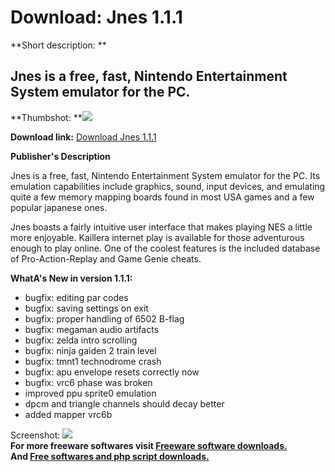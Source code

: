 # Download: Jnes 1.1.1

**Short description: **

## Jnes is a free, fast, Nintendo Entertainment System emulator for the PC.

  
**Thumbshot: **![](http://www.freewarefiles.com/screenshot/jnes102_md.jpg)   
  
**Download link:** [Download Jnes 1.1.1](http://freesoftwares.boysofts.com/Jnes_program_56583.html)  
  

**Publisher's Description**  
  

Jnes is a free, fast, Nintendo Entertainment System emulator for the PC. Its
emulation capabilities include graphics, sound, input devices, and emulating
quite a few memory mapping boards found in most USA games and a few popular
japanese ones.

Jnes boasts a fairly intuitive user interface that makes playing NES a little
more enjoyable. Kaillera internet play is available for those adventurous
enough to play online. One of the coolest features is the included database of
Pro-Action-Replay and Game Genie cheats.

**WhatA's New in version 1.1.1:**

  * bugfix: editing par codes 
  * bugfix: saving settings on exit 
  * bugfix: proper handling of 6502 B-flag 
  * bugfix: megaman audio artifacts 
  * bugfix: zelda intro scrolling 
  * bugfix: ninja gaiden 2 train level 
  * bugfix: tmnt1 technodrome crash 
  * bugfix: apu envelope resets correctly now 
  * bugfix: vrc6 phase was broken 
  * improved ppu sprite0 emulation 
  * dpcm and triangle channels should decay better 
  * added mapper vrc6b 

  
  
Screenshot: ![](http://www.freewarefiles.com/screenshot/jnes102.jpg)  
**For more freeware softwares visit [Freeware software downloads.](http://freesoftwares.boysofts.com/)**   
**And [Free softwares and php script downloads.](http://www.boysofts.com/)**

